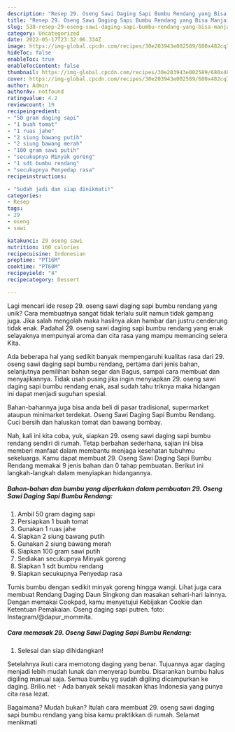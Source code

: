 ```yaml
---
description: "Resep 29. Oseng Sawi Daging Sapi Bumbu Rendang yang Bisa Manjain Lidah"
title: "Resep 29. Oseng Sawi Daging Sapi Bumbu Rendang yang Bisa Manjain Lidah"
slug: 538-resep-29-oseng-sawi-daging-sapi-bumbu-rendang-yang-bisa-manjain-lidah
category: Uncategorized
date: 2022-05-17T23:32:06.334Z
image: https://img-global.cpcdn.com/recipes/30e203943e002589/680x482cq70/29-oseng-sawi-daging-sapi-bumbu-rendang-foto-resep-utama.jpg
hideToc: false
enableToc: true
enableTocContent: false
thumbnail: https://img-global.cpcdn.com/recipes/30e203943e002589/680x482cq70/29-oseng-sawi-daging-sapi-bumbu-rendang-foto-resep-utama.jpg
cover: https://img-global.cpcdn.com/recipes/30e203943e002589/680x482cq70/29-oseng-sawi-daging-sapi-bumbu-rendang-foto-resep-utama.jpg
author: Admin
authorAv: notfound
ratingvalue: 4.2
reviewcount: 19
recipeingredient:
- "50 gram daging sapi"
- "1 buah tomat"
- "1 ruas jahe"
- "2 siung bawang putih"
- "2 siung bawang merah"
- "100 gram sawi putih"
- "secukupnya Minyak goreng"
- "1 sdt bumbu rendang"
- "secukupnya Penyedap rasa"
recipeinstructions:

- "Sudah jadi dan siap dinikmati!"
categories:
- Resep
tags:
- 29
- oseng
- sawi

katakunci: 29 oseng sawi 
nutrition: 160 calories
recipecuisine: Indonesian
preptime: "PT16M"
cooktime: "PT60M"
recipeyield: "4"
recipecategory: Dessert

---
```





Lagi mencari ide resep 29. oseng sawi daging sapi bumbu rendang yang unik? Cara membuatnya sangat tidak terlalu sulit namun tidak gampang juga. Jika salah mengolah maka hasilnya akan hambar dan justru cenderung tidak enak. Padahal 29. oseng sawi daging sapi bumbu rendang yang enak selayaknya mempunyai aroma dan cita rasa yang mampu memancing selera Kita.





Ada beberapa hal yang sedikit banyak mempengaruhi kualitas rasa dari 29. oseng sawi daging sapi bumbu rendang, pertama dari jenis bahan, selanjutnya pemilihan bahan segar dan Bagus, sampai cara membuat dan menyajikannya. Tidak usah pusing jika ingin menyiapkan 29. oseng sawi daging sapi bumbu rendang enak,      asal sudah tahu triknya maka hidangan ini dapat menjadi suguhan spesial.














Bahan-bahannya juga bisa anda beli di pasar tradisional, supermarket ataupun minimarket terdekat. Oseng Sawi Daging Sapi Bumbu Rendang. Cuci bersih dan haluskan tomat dan bawang bombay.






Nah, kali ini kita coba, yuk, siapkan 29. oseng sawi daging sapi bumbu rendang sendiri di rumah. Tetap berbahan sederhana, sajian ini bisa memberi manfaat dalam membantu menjaga kesehatan tubuhmu sekeluarga. Kamu dapat membuat 29. Oseng Sawi Daging Sapi Bumbu Rendang memakai 9 jenis bahan dan 0 tahap pembuatan. Berikut ini langkah-langkah dalam menyiapkan hidangannya.

<!--inarticleads1-->

##### Bahan-bahan dan bumbu yang diperlukan dalam pembuatan 29. Oseng Sawi Daging Sapi Bumbu Rendang:

1. Ambil 50 gram daging sapi
1. Persiapkan 1 buah tomat
1. Gunakan 1 ruas jahe
1. Siapkan 2 siung bawang putih
1. Gunakan 2 siung bawang merah
1. Siapkan 100 gram sawi putih
1. Sediakan secukupnya Minyak goreng
1. Siapkan 1 sdt bumbu rendang
1. Siapkan secukupnya Penyedap rasa


Tumis bumbu dengan sedikit minyak goreng hingga wangi. Lihat juga cara membuat Rendang Daging Daun Singkong dan masakan sehari-hari lainnya. Dengan memakai Cookpad, kamu menyetujui Kebijakan Cookie dan Ketentuan Pemakaian. Oseng daging sapi putren. foto: Instagram/@dapur_mommita. 

<!--inarticleads2-->

##### Cara memasak 29. Oseng Sawi Daging Sapi Bumbu Rendang:


1. Selesai dan siap dihidangkan!

Setelahnya ikuti cara memotong daging yang benar. Tujuannya agar daging menjadi lebih mudah lunak dan menyerap bumbu. Disarankan bumbu halus digiling manual saja. Semua bumbu yg sudah digiling dicampurkan ke daging. Brilio.net - Ada banyak sekali masakan khas Indonesia yang punya cita rasa lezat. 

Bagaimana? Mudah bukan? Itulah cara membuat 29. oseng sawi daging sapi bumbu rendang yang bisa kamu praktikkan di rumah. Selamat menikmati
